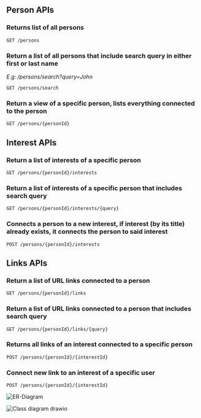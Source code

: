 

## Person APIs

### Returns list of all persons
`GET /persons`

### Return a list of all persons that include search query in either first or last name
_E.g: /persons/search?query=John_

`GET /persons/search`

### Return a view of a specific person, lists everything connected to the person
`GET /persons/{personId}`

## Interest APIs

### Return a list of interests of a specific person
`GET /persons/{personId}/interests`

### Return a list of interests of a specific person that includes search query
`GET /persons/{personId}/interests/{query}`

### Connects a person to a new interest, if interest (by its title) already exists, it connects the person to said interest
`POST /persons/{personId}/interests`

## Links APIs

### Return a list of URL links connected to a person
`GET /persons/{personId}/links`

### Return a list of URL links connected to a person that includes search query
`GET /persons/{personId}/links/{query}`

### Returns all links of an interest connected to a specific person
`POST /persons/{personId}/{interestId}`

### Connect new link to an interest of a specific user
`POST /persons/{personId}/{interestId}`


![ER-Diagram](https://github.com/bentonaw/MinimalAPIproject/assets/98620169/a10c5075-743a-426f-9a8f-e3eed7a93dc2)


![Class diagram drawio](https://github.com/bentonaw/MinimalAPIproject/assets/98620169/18f0891e-ba4e-4917-8f67-4f9ad85bad54)
